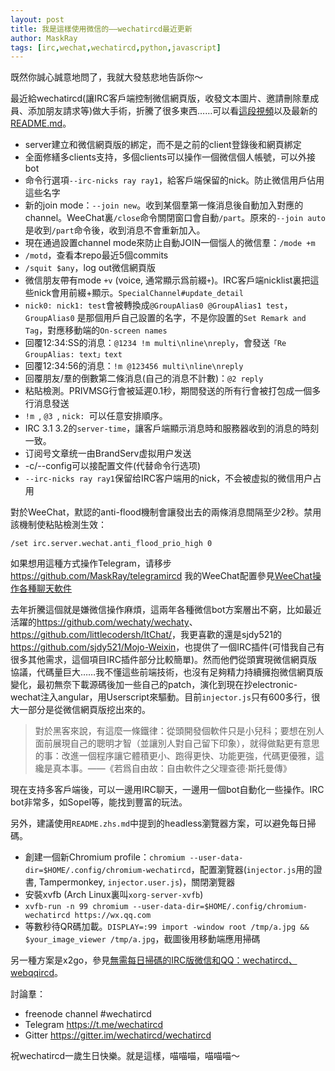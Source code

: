 ```yaml
---
layout: post
title: 我是這樣使用微信的——wechatircd最近更新
author: MaskRay
tags: [irc,wechat,wechatircd,python,javascript]
---
```


既然你誠心誠意地問了，我就大發慈悲地告訴你～

最近給wechatircd(讓IRC客戶端控制微信網頁版，收發文本圖片、邀請刪除羣成員、添加朋友請求等)做大手術，折騰了很多東西……可以看[這段視頻](https://asciinema.org/a/636dkay05bpzci1idf3e84y1y)以及最新的[README.md](https://github.com/MaskRay/wechatircd/blob/dev/README.zhs.md)。

<!-- more -->

<script type="text/javascript" src="https://asciinema.org/a/636dkay05bpzci1idf3e84y1y.js" id="asciicast-636dkay05bpzci1idf3e84y1y" async></script>

- server建立和微信網頁版的綁定，而不是之前的client登錄後和網頁綁定
- 全面修繕多clients支持，多個clients可以操作一個微信個人帳號，可以外接bot
- 命令行選項`--irc-nicks ray ray1`，給客戶端保留的nick。防止微信用戶佔用這些名字
- 新的join mode：`--join new`。收到某個羣第一條消息後自動加入對應的channel。WeeChat裏`/close`命令關閉窗口會自動`/part`。原來的`--join auto`是收到`/part`命令後，收到消息不會重新加入。
- 現在通過設置channel mode來防止自動JOIN一個惱人的微信羣：`/mode +m`
- `/motd`，查看本repo最近5個commits
- `/squit $any`，log out微信網頁版
- 微信朋友帶有mode `+v` (voice, 通常顯示爲前綴`+`)。IRC客戶端nicklist裏把這些nick會用前綴+顯示。`SpecialChannel#update_detail`
- `nick0: nick1: test`會被轉換成`@GroupAlias0 @GroupAlias1 test`，`GroupAlias0` 是那個用戶自己設置的名字，不是你設置的`Set Remark and Tag`，對應移動端的`On-screen names`
- 回覆12:34:SS的消息：`@1234 !m multi\nline\nreply`，會發送`「Re GroupAlias: text」text`
- 回覆12:34:56的消息：`!m @123456 multi\nline\nreply`
- 回覆朋友/羣的倒數第二條消息(自己的消息不計數)：`@2 reply`
- 粘貼檢測。PRIVMSG行會被延遲0.1秒，期間發送的所有行會被打包成一個多行消息發送
- `!m `, `@3 `, `nick: `可以任意安排順序。
- IRC 3.1 3.2的`server-time`，讓客戶端顯示消息時和服務器收到的消息的時刻一致。
- 订阅号文章统一由BrandServ虚拟用户发送
- -c/--config可以接配置文件(代替命令行选项)
- `--irc-nicks ray ray1`保留给IRC客户端用的nick，不会被虚拟的微信用户占用


對於WeeChat，默認的anti-flood機制會讓發出去的兩條消息間隔至少2秒。禁用該機制使粘貼檢測生效：
```
/set irc.server.wechat.anti_flood_prio_high 0
```

如果想用這種方式操作Telegram，请移步<https://github.com/MaskRay/telegramircd>
我的WeeChat配置參見[WeeChat操作各種聊天軟件](/blog/2016-08-13-weechat-rules-all)

去年折騰這個就是嫌微信操作麻煩，這兩年各種微信bot方案層出不窮，比如最近活躍的<https://github.com/wechaty/wechaty>、<https://github.com/littlecodersh/ItChat/>，我更喜歡的還是sjdy521的<https://github.com/sjdy521/Mojo-Weixin>，也提供了一個IRC插件(可惜我自己有很多其他需求，這個項目IRC插件部分比較簡單)。然而他們從頭實現微信網頁版協議，代碼量巨大……我不懂這些前端技術，也沒有足夠精力持續擁抱微信網頁版變化，最初無奈下載源碼後加一些自己的patch，演化到現在抄electronic-wechat注入angular，用Userscript來驅動。目前`injector.js`只有600多行，很大一部分是從微信網頁版挖出來的。

> 對於黑客來說，有這麼一條鐵律：從頭開發個軟件只是小兒科；要想在別人面前展現自己的聰明才智（並讓別人對自己留下印象），就得做點更有意思的事：改進一個程序讓它體積更小、跑得更快、功能更強，代碼更優雅，這纔是真本事。——《若爲自由故：自由軟件之父理查德·斯托曼傳》

現在支持多客戶端後，可以一邊用IRC聊天，一邊用一個bot自動化一些操作。IRC bot非常多，如Sopel等，能找到豐富的玩法。

另外，建議使用`README.zhs.md`中提到的headless瀏覽器方案，可以避免每日掃碼。

- 創建一個新Chromium profile：`chromium --user-data-dir=$HOME/.config/chromium-wechatircd`，配置瀏覽器(`injector.js`用的證書, Tampermonkey, `injector.user.js`)，關閉瀏覽器
- 安裝xvfb (Arch Linux裏叫`xorg-server-xvfb`)
- `xvfb-run -n 99 chromium --user-data-dir=$HOME/.config/chromium-wechatircd https://wx.qq.com`
- 等數秒待QR碼加載。`DISPLAY=:99 import -window root /tmp/a.jpg && $your_image_viewer /tmp/a.jpg`，截圖後用移動端應用掃碼

另一種方案是x2go，參見[無需每日掃碼的IRC版微信和QQ：wechatircd、webqqircd](https://maskray.me/blog/2016-07-06-wechatircd-webqqircd-without-scanning-qrcode-daily)。

討論羣：

- freenode channel #wechatircd
- Telegram <https://t.me/wechatircd>
- Gitter <https://gitter.im/wechatircd/wechatircd>

祝wechatircd一歲生日快樂。就是這樣，喵喵喵，喵喵喵～
